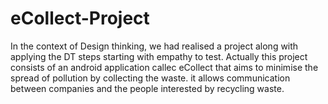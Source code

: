 # eCollect-Project
In the context of Design thinking, we had realised a project along with applying the DT steps starting with  empathy to test. Actually this project consists of an android application callec eCollect that aims to minimise the spread of pollution by collecting the waste. it  allows communication between companies and the people interested by recycling  waste.

